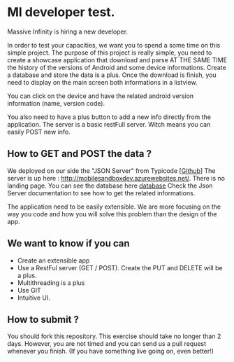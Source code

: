 # MI developer test.

Massive Infinity is hiring a new developer.

In order to test your capacities, we want you to spend a some time on this simple project.
The purpose of this project is really simple, you need to create a showcase application that download and parse AT THE SAME TIME the history of the versions of Android and some device informations. Create a database and store the data is a plus. Once the download is finish, you need to display on the main screen both informations in a listview. 

You can click on the device and have the related android version information (name, version code).

You also need to have a plus button to add a new info directly from the application. The server is a basic restFull server. Witch means you can easily POST new info. 

## How to GET and POST the data ?
We deployed on our side the "JSON Server" from Typicode [<a href='https://github.com/typicode/json-server'>Github</a>]
The server is up here : <a href='http://mobilesandboxdev.azurewebsites.net/'>http://mobilesandboxdev.azurewebsites.net/</a>. There is no landing page.
You can see the database here  <a href='https://github.com/massiveinfinity/mi-dev-test/blob/master/database.json'>database</a>
Check the Json Server documentation to see how to get the related informations.

The application need to be easily extensible. 
We are more focusing on the way you code and how you will solve this problem than the design of the app. 

## We want to know if you can 
- Create an extensible app
- Use a RestFul server (GET / POST). Create the PUT and DELETE will be a plus.
- Multithreading is a plus
- Use GIT
- Intuitive UI.

## How to submit ?
You should fork this repository. This exercise should take no longer than 2 days. However, you are not timed and you can send us a pull request whenever you finish. (If you have something live going on, even better!)